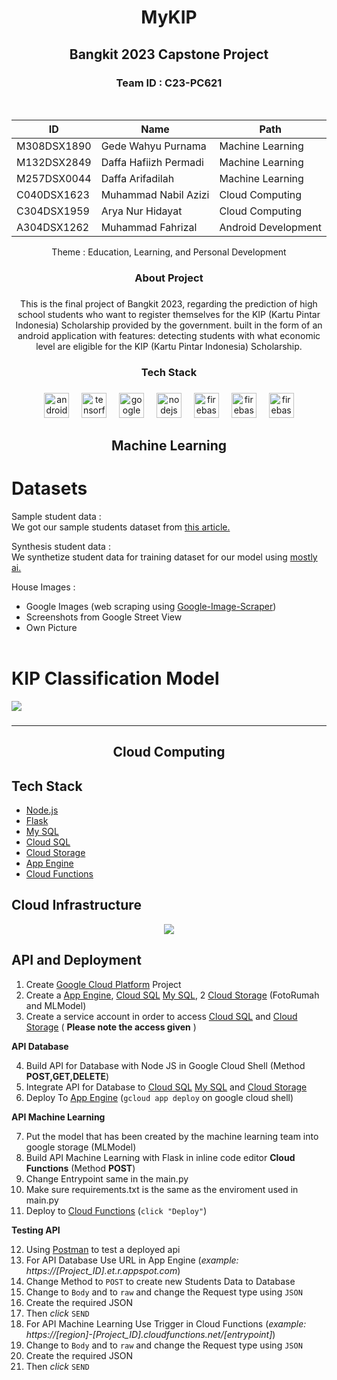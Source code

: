 <h1 align="center">MyKIP</h1>

###

<h2 align="center">Bangkit 2023 Capstone Project</h2>

###

<h3 align="center">Team ID : C23-PC621</h3>



<br clear="both">

<div align="center">

  ID|Name|Path|
  ---|---|---|
  M308DSX1890|Gede Wahyu Purnama|Machine Learning
  M132DSX2849|Daffa Hafiizh Permadi|Machine Learning
  M257DSX0044|Daffa Arifadilah|Machine Learning
  C040DSX1623|Muhammad Nabil Azizi|Cloud Computing
  C304DSX1959|Arya Nur Hidayat|Cloud Computing
  A304DSX1262|Muhammad Fahrizal|Android Development
  
</div>

<p align="center">Theme : Education, Learning, and Personal Development</p>

###

<h3 align="center">About Project</h3>

###

<p align="center">This is the final project of Bangkit 2023, regarding the prediction of high school students who want to register themselves for the KIP (Kartu Pintar Indonesia) Scholarship provided by the government. built in the form of an android application with features: detecting students with what economic level are eligible for the KIP (Kartu Pintar Indonesia)  Scholarship.</p>

###

<h3 align="center">Tech Stack</h3>

###

<div align="center">
  <img src="https://cdn.jsdelivr.net/gh/devicons/devicon/icons/androidstudio/androidstudio-original.svg" height="40" alt="androidstudio logo"  />
  <img width="12" />
  <img src="https://cdn.jsdelivr.net/gh/devicons/devicon/icons/tensorflow/tensorflow-original.svg" height="40" alt="tensorflow logo"  />
  <img width="12" />
  <img src="https://cdn.jsdelivr.net/gh/devicons/devicon/icons/googlecloud/googlecloud-original.svg" height="40" alt="googlecloud logo"  />
  <img width="12" />
  <img src="https://cdn.jsdelivr.net/gh/devicons/devicon/icons/nodejs/nodejs-original.svg" height="40" alt="nodejs logo"  />
  <img width="12" />
  <img src="https://cdn.jsdelivr.net/gh/devicons/devicon/icons/firebase/firebase-plain.svg" height="40" alt="firebase logo"  />
  <img width="12" />
  <img src="https://upload.wikimedia.org/wikipedia/commons/d/d0/Google_Colaboratory_SVG_Logo.svg" height="40" alt="firebase logo"  />
  <img width="12" />
  <img src="https://www.vectorlogo.zone/logos/pocoo_flask/pocoo_flask-ar21.png" height="40" alt="firebase logo"  />
  
  
</div>

###

<h2 align="center">Machine Learning</h3>

###

  # Datasets

  Sample student data : </br>
  We got our sample students dataset from [this article.](https://www.iocscience.org/ejournal/index.php/mantik/article/view/3536/2601)

  Synthesis student data : <br/>
  We synthetize student data for training dataset for our model using [mostly ai.](https://synthetic.mostly.ai/)

  House Images : 
  * Google Images (web scraping using [Google-Image-Scraper](https://github.com/ohyicong/Google-Image-Scraper))
  * Screenshots from Google Street View
  * Own Picture
<br/><br/>
# KIP Classification Model

<img src='https://github.com/yunama47/CapstoneTeamC23-PC621/raw/main/Capstone%20Assets/model-architecture.jpg'>

###
---
<h2 align="center">Cloud Computing</h3>

###

## Tech Stack

- [Node.js](https://nodejs.org/)
- [Flask](https://flask.palletsprojects.com/en/2.3.x/)
- [My SQL](https://www.mysql.com/)
- [Cloud SQL](https://cloud.google.com/sql)
- [Cloud Storage](https://cloud.google.com/storage)
- [App Engine](https://cloud.google.com/appengine)
- [Cloud Functions](https://cloud.google.com/functions)</p>

###

## Cloud Infrastructure
<div align="center">
  <img src='https://github.com/NabilAzizii/API-Cloud-Computing/assets/128737322/cd46bea0-72a6-4ca3-9e8f-fdba3a423390'>
</div>

## API and Deployment
  1. Create [Google Cloud Platform](https://cloud.google.com/) Project
  2. Create a [App Engine](https://cloud.google.com/appengine), [Cloud SQL](https://cloud.google.com/sql) [My SQL](https://www.mysql.com/), 2 [Cloud Storage](https://cloud.google.com/storage) (FotoRumah and MLModel)
  3. Create a service account in order to access [Cloud SQL](https://cloud.google.com/sql) and [Cloud Storage](https://cloud.google.com/storage) ( **Please note the access given** )
  
  **API Database**
  
  4. Build API for Database with Node JS in Google Cloud Shell (Method **POST,GET,DELETE**)
  5. Integrate API for Database to [Cloud SQL](https://cloud.google.com/sql) [My SQL](https://www.mysql.com/) and [Cloud Storage](https://cloud.google.com/storage)
  6. Deploy To [App Engine](https://cloud.google.com/appengine) (`gcloud app deploy` on google cloud shell)
  
  **API Machine Learning**
  
  7. Put the model that has been created by the machine learning team into google storage (MLModel)
  8. Build API Machine Learning with Flask in inline code editor **Cloud Functions** (Method **POST**)
  9. Change Entrypoint same in the main.py
  10. Make sure requirements.txt is the same as the enviroment used in main.py
  11. Deploy to [Cloud Functions](https://cloud.google.com/functions) (`click "Deploy"`)
  
  **Testing API**
  
  12. Using [Postman](https://www.postman.com/) to test a deployed api
  13. For API Database Use URL in App Engine (*example: https://[Project_ID].et.r.appspot.com*)
  14. Change Method to `POST` to create new Students Data to Database
  15. Change to `Body` and to `raw` and change the Request type using `JSON`
  16. Create the required JSON
  17. Then *click* `SEND`
  18. For API Machine Learning Use Trigger in Cloud Functions (*example: https://[region]-[Project_ID].cloudfunctions.net/[entrypoint]*)
  19. Change to `Body` and to `raw` and change the Request type using `JSON`
  20. Create the required JSON
  21. Then *click* `SEND`
  
  
